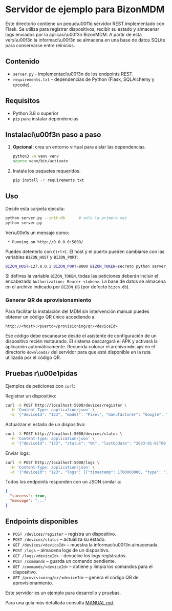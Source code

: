 # Servidor de ejemplo para BizonMDM

Este directorio contiene un peque\u00f1o servidor REST implementado con Flask. Se utiliza para registrar dispositivos, recibir su estado y almacenar logs enviados por la aplicaci\u00f3n BizonMDM. A partir de esta versi\u00f3n la informaci\u00f3n se almacena en una base de datos SQLite para conservarse entre reinicios.

## Contenido

- `server.py` - implementaci\u00f3n de los endpoints REST.
- `requirements.txt` - dependencias de Python (Flask, SQLAlchemy y qrcode).

## Requisitos

- Python 3.8 o superior
- `pip` para instalar dependencias

## Instalaci\u00f3n paso a paso

1. **Opcional**: crea un entorno virtual para aislar las dependencias.

   ```bash
   python3 -m venv venv
   source venv/bin/activate
   ```

2. Instala los paquetes requeridos.

   ```bash
   pip install -r requirements.txt
   ```

## Uso

Desde esta carpeta ejecuta:

```bash
python server.py --init-db      # solo la primera vez
python server.py
```

Ver\u00e1s un mensaje como:

```
 * Running on http://0.0.0.0:5000/
```

Puedes detenerlo con `Ctrl+C`. El host y el puerto pueden cambiarse con las variables `BIZON_HOST` y `BIZON_PORT`:

```bash
BIZON_HOST=127.0.0.1 BIZON_PORT=8000 BIZON_TOKEN=secreto python server.py
```

Si defines la variable `BIZON_TOKEN`, todas las peticiones deberán incluir el
encabezado `Authorization: Bearer <token>`.
La base de datos se almacena en el archivo indicado por `BIZON_DB` (por defecto
`bizon.db`).

### Generar QR de aprovisionamiento

Para facilitar la instalación del MDM sin intervención manual puedes
obtener un código QR único accediendo a:

```
http://<host>:<puerto>/provisioning/qr/<deviceId>
```

Ese código debe escanearse desde el asistente de configuración de un
dispositivo recién restaurado. El sistema descargará el APK y activará
la aplicación automáticamente.
Recuerda colocar el archivo `mdm.apk` en el directorio `downloads/` del
servidor para que esté disponible en la ruta utilizada por el código QR.

## Pruebas r\u00e1pidas

Ejemplos de peticiones con `curl`:

Registrar un dispositivo:

```bash
curl -X POST http://localhost:5000/devices/register \
  -H 'Content-Type: application/json' \
  -d '{"deviceId": "123", "model": "Pixel", "manufacturer": "Google", "osVersion": "13", "email": "demo@example.com", "phone": "+123456789", "code": "PX-001", "serial": "ABC123", "activationLocation": "MX"}'
```

Actualizar el estado de un dispositivo:

```bash
curl -X POST http://localhost:5000/devices/status \
  -H 'Content-Type: application/json' \
  -d '{"deviceId": "123", "status": "OK", "lastUpdate": "2023-01-01T00:00:00"}'
```

Enviar logs:

```bash
curl -X POST http://localhost:5000/logs \
  -H 'Content-Type: application/json' \
  -d '{"deviceId": "123", "logs": [{"timestamp": 1700000000, "type": "INFO", "message": "Inicio", "severity": "LOW"}]}'
```

Todos los endpoints responden con un JSON similar a:

```json
{
  "success": true,
  "message": "..."
}
```

## Endpoints disponibles

- `POST /devices/register` – registra un dispositivo.
- `POST /devices/status` – actualiza su estado.
- `GET /devices/<deviceId>` – muestra la informaci\u00f3n almacenada.
- `POST /logs` – almacena logs de un dispositivo.
- `GET /logs/<deviceId>` – devuelve los logs registrados.
- `POST /commands` – guarda un comando pendiente.
- `GET /commands/<deviceId>` – obtiene y limpia los comandos para el dispositivo.
- `GET /provisioning/qr/<deviceId>` – genera el código QR de aprovisionamiento.

Este servidor es un ejemplo para desarrollo y pruebas.

Para una guía más detallada consulta [MANUAL.md](MANUAL.md).
